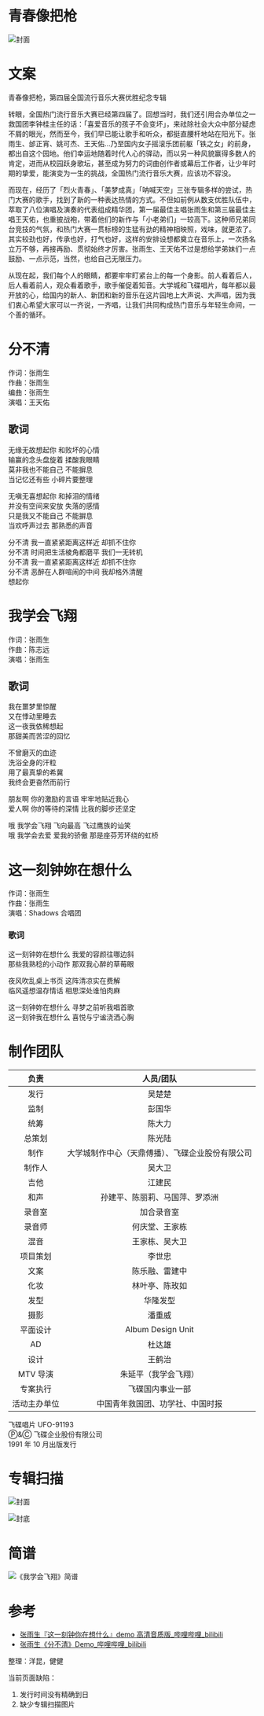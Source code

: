 # 青春像把枪

![封面](./cover.jpg)

# 文案

青春像把枪，第四届全国流行音乐大赛优胜纪念专辑

转眼，全国热门流行音乐大赛已经第四届了。回想当时，我们还引用合办单位之一救国团李钟桂主任的话：「喜爱音乐的孩子不会变坏」，来祛除社会大众中部分疑虑不屑的眼光，然而至今，我们早已能让歌手和听众，都挺直腰杆地站在阳光下。张雨生、邰正宵、姚可杰、王天佑…乃至国内女子摇滚乐团前躯「铁之女」的前身，都出自这个园地。他们幸运地随着时代人心的驿动，而以另一种风貌赢得多数人的肯定，进而从校园跃身歌坛，甚至成为努力的词曲创作者或幕后工作者，让少年时期的挚爱，能演变为一生的挑战，全国热门流行音乐大赛，应该功不容没。

而现在，经历了「烈火青春」、「美梦成真」「呐喊天空」三张专辑多样的尝试，热门大赛的歌手，找到了新的一种表达热情的方式。不但如前例从数支优胜队伍中，萃取了八位演唱及演奏的代表组成精华团，第一届最佳主唱张雨生和第三届最佳主唱王天佑，也重披战袍，带着他们的新作与「小老弟们」一较高下。这种师兄弟同台竞技的气氛，和热门大赛一贯标榜的生猛有劲的精神相映照，戏味，就更浓了。
其实较劲也好，传承也好，打气也好，这样的安排设想都奠立在音乐上，一次扬名立万不够，再接再励、贯彻始终才厉害。张雨生、王天佑不过是想给学弟妹们一点鼓励、一点示范，当然，也给自己无限压力。

从现在起，我们每个人的眼睛，都要牢牢盯紧台上的每一个身影。前人看着后人，后人看着前人，观众看着歌手，歌手催促着知音。大学城和飞碟唱片，每年都以最开放的心，给国内的新人、新团和新的音乐在这片园地上大声说、大声唱，因为我们衷心希望大家可以一齐说，一齐唱，让我们共同构成热门音乐与年轻生命间，一个善的循环。

# 分不清

作词：张雨生  
作曲：张雨生  
编曲：张雨生  
演唱：王天佑

## 歌词

无缘无故想起你 和败坏的心情  
输赢的念头盘旋着 揉酸我眼睛  
莫非我也不能自己 不能摒息  
当记忆还有些 小碎片要整理

无嗔无喜想起你 和掉泪的情绪  
并没有空间来安放 失落的感情  
只是我又不能自己 不能摒息  
当欢呼声过去 那熟悉的声音

分不清 我一直紧紧距离这样近 却抓不住你  
分不清 时间把生活棱角都磨平 我们一无转机  
分不清 我一直紧紧距离这样近 却抓不住你  
分不清 恶醉在人群喧闹的中间 我却格外清醒  
想起你

# 我学会飞翔

作词：张雨生  
作曲：陈志远  
演唱：张雨生

## 歌词

我在噩梦里惊醒  
又在悸动里睡去  
这一夜我依稀想起  
那甜美而苦涩的回忆

不曾磨灭的血迹  
洗浴全身的汗粒  
用了最真挚的希冀  
我终会更奋然而前行

朋友啊 你的激励的言语 牢牢地贴近我心  
爱人啊 你的等待的深情 比我的脚步还坚定

哦 我学会飞翔 飞向最高 飞过鹰族的讪笑  
哦 我学会去爱 爱我的骄傲 那是座芬芳环绕的虹桥

# 这一刻钟妳在想什么

作词：张雨生  
作曲：张雨生  
演唱：Shadows 合唱团

### 歌词

这一刻钟妳在想什么 我爱的容颜往哪边斜  
那些我熟稔的小动作 那双我心醉的草莓眼

夜风吹乱桌上书页 这阵清凉实在费解  
临风遥想温存情话 相思深处谁怕肉麻

这一刻钟妳在想什么 寻梦之前听我唱首歌  
这一刻钟我在想什么 喜悦与宁谧浇洒心胸

# 制作团队

|     负责     |                    人员/团队                     |
| :----------: | :----------------------------------------------: |
|     发行     |                      吴楚楚                      |
|     监制     |                      彭国华                      |
|     统筹     |                      陈大力                      |
|    总策划    |                      陈光陆                      |
|     制作     | 大学城制作中心（天鼎傅播）、飞碟企业股份有限公司 |
|    制作人    |                      吴大卫                      |
|     吉他     |                      江建民                      |
|     和声     |          孙建平、陈丽莉、马国萍、罗添洲          |
|    录音室    |                    加合录音室                    |
|    录音师    |                  何庆堂、王家栋                  |
|     混音     |                  王家栋、吴大卫                  |
|   项目策划   |                      李世忠                      |
|     文案     |                  陈乐融、雷建中                  |
|     化妆     |                  林叶亭、陈玫如                  |
|     发型     |                     华隆发型                     |
|     摄影     |                      潘重威                      |
|   平面设计   |                Album Design Unit                 |
|      AD      |                      杜达雄                      |
|     设计     |                      王鹤治                      |
|   MTV 导演   |               朱延平（我学会飞翔）               |
|   专案执行   |                 飞碟国内事业一部                 |
| 活动主办单位 |         中国青年救国团、功学社、中国时报         |

飞碟唱片 UFO-91193  
Ⓟ&Ⓒ 飞碟企业股份有限公司  
1991 年 10 月出版发行

# 专辑扫描

![封面](./cover.jpg)

![封底](./back-cover.jpg)

# 简谱

![《我学会飞翔》简谱](./notations/wxhfx.png)

# 参考

-   [张雨生『这一刻钟你在想什么』demo 高清音质版\_哔哩哔哩\_bilibili](https://www.bilibili.com/video/BV1aU4y117U4/)
-   [张雨生《分不清》Demo\_哔哩哔哩\_bilibili](https://www.bilibili.com/video/BV1as411N7Nm/)

整理：洋昆，健健

当前页面缺陷：

1. 发行时间没有精确到日
2. 缺少专辑扫描图片
